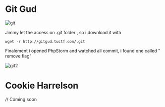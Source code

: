 
# Git Gud 

![git](https://jenaye.fr/CTF/TUCTF/Web/chall.png)

Jimmy let the access on .git folder , so i download it with 

```
wget -r http://gitgud.tuctf.com/.git
```

Finalement i opened PhpStorm and watched all commit, i found one called " remove flag"

![git2](https://jenaye.fr/CTF/TUCTF/Web/git.png)


# Cookie Harrelson

// Coming soon 

